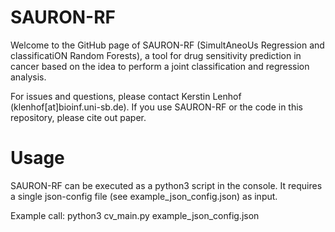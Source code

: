 # SAURON-RF
Welcome to the GitHub page of SAURON-RF (SimultAneoUs Regression and classificatiON Random Forests), a tool for drug sensitivity prediction in cancer based on the idea to perform a joint classification and regression analysis.

For issues and questions, please contact Kerstin Lenhof (klenhof[at]bioinf.uni-sb.de). If you use SAURON-RF or the code in this repository, please cite out paper. 

# Usage
SAURON-RF can be executed as a python3 script in the console. It requires a single json-config file (see example_json_config.json) as input.

Example call:
python3 cv_main.py example_json_config.json
